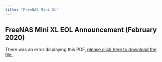 ```yaml
---
title: "FreeNAS Mini XL"
---
```


## FreeNAS Mini XL EOL Announcement (February 2020)

<object data="https://www.truenas.com/docs/files/MiniXLEOL.pdf" type="application/pdf" width="95%" height="1000">
  There was an error displaying this PDF, <a href="https://www.truenas.com/docs/files/MiniXLEOL.pdf">please click here to download the file.</a>
</object>
